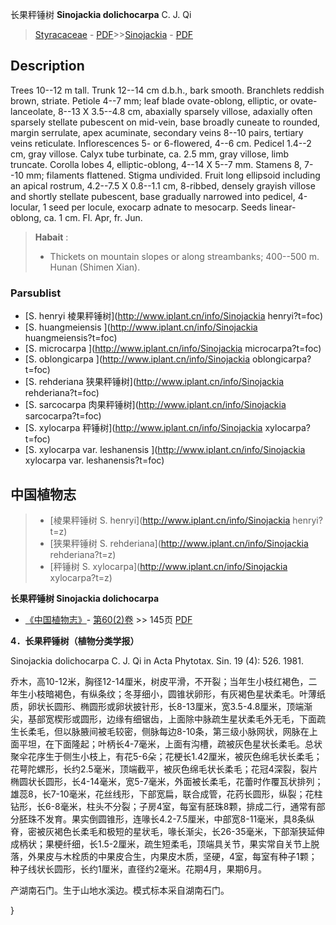 长果秤锤树 **Sinojackia dolichocarpa** C. J. Qi

> [Styracaceae](http://www.iplant.cn/info/Styracaceae?t=foc) - [PDF](http://www.iplant.cn/foc/pdf/Styracaceae.pdf)>>[Sinojackia](http://www.iplant.cn/info/Sinojackia?t=foc) - [PDF](http://www.iplant.cn/foc/pdf/Sinojackia.pdf)

## Description

Trees 10--12 m tall. Trunk 12--14 cm d.b.h., bark smooth. Branchlets reddish brown, striate. Petiole 4--7 mm; leaf blade ovate-oblong, elliptic, or ovate-lanceolate, 8--13 X 3.5--4.8 cm, abaxially sparsely villose, adaxially often sparsely stellate pubescent on mid-vein, base broadly cuneate to rounded, margin serrulate, apex acuminate, secondary veins 8--10 pairs, tertiary veins reticulate. Inflorescences 5- or 6-flowered, 4--6 cm. Pedicel 1.4--2 cm, gray villose. Calyx tube turbinate, ca. 2.5 mm, gray villose, limb truncate. Corolla lobes 4, elliptic-oblong, 4--14 X 5--7 mm. Stamens 8, 7--10 mm; filaments flattened. Stigma undivided. Fruit long ellipsoid including an apical rostrum, 4.2--7.5 X 0.8--1.1 cm, 8-ribbed, densely grayish villose and shortly stellate pubescent, base gradually narrowed into pedicel, 4-locular, 1 seed per locule, exocarp adnate to mesocarp. Seeds linear-oblong, ca. 1 cm. Fl. Apr, fr. Jun.

> **Habait** : 
>* Thickets on mountain slopes or along streambanks; 400--500 m. Hunan (Shimen Xian).

### Parsublist

* [S.  henryi  棱果秤锤树](http://www.iplant.cn/info/Sinojackia henryi?t=foc)
* [S.  huangmeiensis  ](http://www.iplant.cn/info/Sinojackia huangmeiensis?t=foc)
* [S.  microcarpa  ](http://www.iplant.cn/info/Sinojackia microcarpa?t=foc)
* [S.  oblongicarpa  ](http://www.iplant.cn/info/Sinojackia oblongicarpa?t=foc)
* [S.  rehderiana  狭果秤锤树](http://www.iplant.cn/info/Sinojackia rehderiana?t=foc)
* [S.  sarcocarpa  肉果秤锤树](http://www.iplant.cn/info/Sinojackia sarcocarpa?t=foc)
* [S.  xylocarpa  秤锤树](http://www.iplant.cn/info/Sinojackia xylocarpa?t=foc)
* [S.  xylocarpa var. leshanensis  ](http://www.iplant.cn/info/Sinojackia xylocarpa var. leshanensis?t=foc)

## 中国植物志

> * [棱果秤锤树  S.  henryi](http://www.iplant.cn/info/Sinojackia henryi?t=z)
> * [狭果秤锤树  S.  rehderiana](http://www.iplant.cn/info/Sinojackia rehderiana?t=z)
> * [秤锤树  S.  xylocarpa](http://www.iplant.cn/info/Sinojackia xylocarpa?t=z)

**长果秤锤树 Sinojackia dolichocarpa**

* [《中国植物志》](http://www.iplant.cn/frps)- [第60(2)卷](http://www.iplant.cn/frps/vol/60(2)) >> 145页 [PDF](http://www.iplant.cn/frps/pdf/60(2)/145a.PDF)

**4．长果秤锤树（植物分类学报）**

Sinojackia dolichocarpa C. J. Qi in Acta Phytotax. Sin. 19 (4): 526. 1981.

乔木，高10-12米，胸径12-14厘米，树皮平滑，不开裂；当年生小枝红褐色，二年生小枝暗褐色，有纵条纹；冬芽细小，圆锥状卵形，有灰褐色星状柔毛。叶薄纸质，卵状长圆形、椭圆形或卵状披针形，长8-13厘米，宽3.5-4.8厘米，顶端渐尖，基部宽楔形或圆形，边缘有细锯齿，上面除中脉疏生星状柔毛外无毛，下面疏生长柔毛，但以脉腋间被毛较密，侧脉每边8-10条，第三级小脉网状，网脉在上面平坦，在下面隆起；叶柄长4-7毫米，上面有沟槽，疏被灰色星状长柔毛。总状聚伞花序生于侧生小枝上，有花5-6朵；花梗长1.42厘米，被灰色绵毛状长柔毛；花萼陀螺形，长约2.5毫米，顶端截平，被灰色绵毛状长柔毛；花冠4深裂，裂片椭圆状长圆形，长4-14毫米，宽5-7毫米，外面被长柔毛，花蕾时作覆瓦状排列；雄蕊8，长7-10毫米，花丝线形，下部宽扁，联合成管，花药长圆形，纵裂；花柱钻形，长6-8毫米，柱头不分裂；子房4室，每室有胚珠8颗，排成二行，通常有部分胚珠不发育。果实倒圆锥形，连喙长4.2-7.5厘米，中部宽8-11毫米，具8条纵脊，密被灰褐色长柔毛和极短的星状毛，喙长渐尖，长26-35毫米，下部渐狭延伸成柄状；果梗纤细，长1.5-2厘米，疏生短柔毛，顶端具关节，果实常自关节上脱落，外果皮与木栓质的中果皮合生，内果皮木质，坚硬，4室，每室有种子1颗；种子线状长圆形，长约1厘米，直径约2毫米。花期4月，果期6月。

产湖南石门。生于山地水溪边。模式标本采自湖南石门。

}